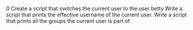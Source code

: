 0 Create a script that switches the current user to the user betty
Write a script that prints the effective username of the current user.
Write a script that prints all the groups the current user is part of.
